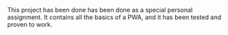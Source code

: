 This project has been done has been done as a special personal assignment.
It contains all the basics of a PWA, and it has been tested and proven to work.
